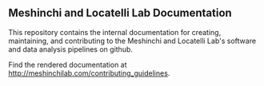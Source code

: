 ## Meshinchi and Locatelli Lab Documentation

This repository contains the internal documentation for creating, maintaining, and contributing to the Meshinchi and Locatelli Lab's software and data analysis pipelines on github. 

Find the rendered documentation at http://meshinchilab.com/contributing_guidelines. 
